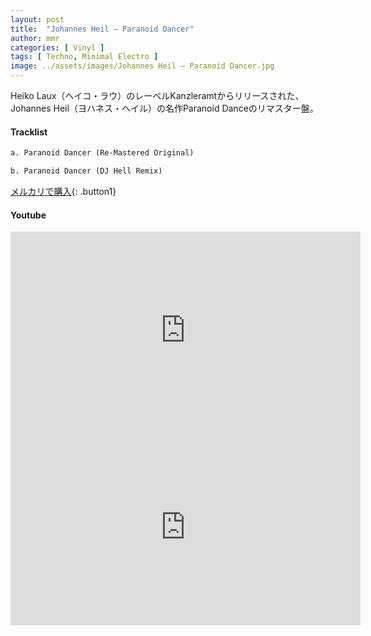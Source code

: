 ```yaml
---
layout: post
title:  "Johannes Heil – Paranoid Dancer"
author: mmr
categories: [ Vinyl ]
tags: [ Techno, Minimal Electro ]
image: ../assets/images/Johannes Heil – Paranoid Dancer.jpg
---
```


Heiko Laux（ヘイコ・ラウ）のレーベルKanzleramtからリリースされた、Johannes Heil（ヨハネス・ヘイル）の名作Paranoid Danceのリマスター盤。

#### Tracklist
```md
a. Paranoid Dancer (Re-Mastered Original)

b. Paranoid Dancer (DJ Hell Remix)
```

[メルカリで購入](https://jp.mercari.com/item/m54249919762?afid=6142608987){: .button1}

#### Youtube
<iframe width="560" height="315" src="https://www.youtube.com/embed/XYfTsWn34dc?si=-S-5fhxtivHGLnpa" title="YouTube video player" frameborder="0" allow="accelerometer; autoplay; clipboard-write; encrypted-media; gyroscope; picture-in-picture; web-share" referrerpolicy="strict-origin-when-cross-origin" allowfullscreen></iframe>

<iframe width="560" height="315" src="https://www.youtube.com/embed/mLiV3WD7_oM?si=G4rrkHIPvJQNwD88" title="YouTube video player" frameborder="0" allow="accelerometer; autoplay; clipboard-write; encrypted-media; gyroscope; picture-in-picture; web-share" referrerpolicy="strict-origin-when-cross-origin" allowfullscreen></iframe>